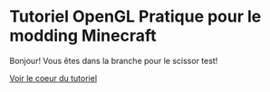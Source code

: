 Tutoriel OpenGL Pratique pour le modding Minecraft
==================================================

Bonjour! Vous êtes dans la branche pour le scissor test!

[Voir le coeur du tutoriel](src/main/java/fr/minecraftforgefrance/tutorial/client/ClientEventHandler.java#L21)
